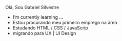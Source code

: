 Olá,  Sou  Gabriel Silvestre

- I’m currently learning ...
- Estou procurando meu primeiro emprego na área
- Estudando  HTML / CSS / JavaScrip     
- migrando  para  UX | UI Design 
